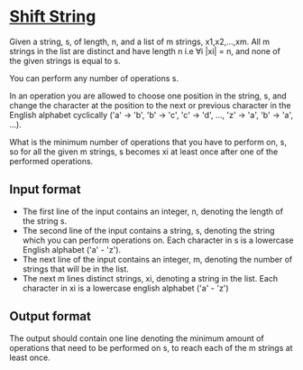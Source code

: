 # [Shift String][link]

Given a string, s, of length, n, and a list of m strings, x1,x2,...,xm. All m strings in the list are distinct and have length n i.e ∀i |xi| = n, and none of the given strings is equal to s.

You can perform any number of operations s.

In an operation you are allowed to choose one position in the string, s, and change the character at the position to the next or previous character in the English alphabet cyclically ('a' -> 'b', 'b' -> 'c', 'c' -> 'd', ..., 'z' -> 'a', 'b' -> 'a', ...).

What is the minimum number of operations that you have to perform on, s, so for all the given m strings, s becomes xi at least once after one of the performed operations.

## Input format

- The first line of the input contains an integer, n, denoting the length of the string s.
- The second line of the input contains a string, s, denoting the string which you can perform operations on. Each character in s is a lowercase English alphabet ('a' - 'z').
- The next line of the input contains an integer, m, denoting the number of strings that will be in the list.
- The next m lines distinct strings, xi, denoting a string in the list. Each character in xi is a lowercase english alphabet ('a' - 'z')

## Output format

The output should contain one line denoting the minimum amount of operations that need to be performed on s, to reach each of the m strings at least once.

[link]: https://www.hackerearth.com/practice/algorithms/dynamic-programming/bit-masking/practice-problems/algorithm/shift-string-2-e1383bdd/
